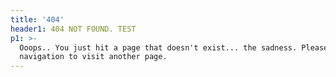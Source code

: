 ```yaml
---
title: '404'
header1: 404 NOT FOUND. TEST
p1: >-
  Ooops.. You just hit a page that doesn't exist... the sadness. Please use our
  navigation to visit another page.
---
```


